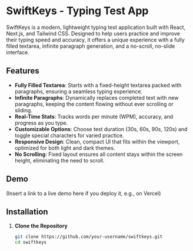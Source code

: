 # SwiftKeys - Typing Test App

SwiftKeys is a modern, lightweight typing test application built with React, Next.js, and Tailwind CSS. Designed to help users practice and improve their typing speed and accuracy, it offers a unique experience with a fully filled textarea, infinite paragraph generation, and a no-scroll, no-slide interface.

## Features
- **Fully Filled Textarea**: Starts with a fixed-height textarea packed with paragraphs, ensuring a seamless typing experience.
- **Infinite Paragraphs**: Dynamically replaces completed text with new paragraphs, keeping the content flowing without ever scrolling or sliding.
- **Real-Time Stats**: Tracks words per minute (WPM), accuracy, and progress as you type.
- **Customizable Options**: Choose test duration (30s, 60s, 90s, 120s) and toggle special characters for varied practice.
- **Responsive Design**: Clean, compact UI that fits within the viewport, optimized for both light and dark themes.
- **No Scrolling**: Fixed layout ensures all content stays within the screen height, eliminating the need to scroll.

## Demo
(Insert a link to a live demo here if you deploy it, e.g., on Vercel)

## Installation

1. **Clone the Repository**
   ```bash
   git clone https://github.com/your-username/swiftkeys.git
   cd swiftkeys
